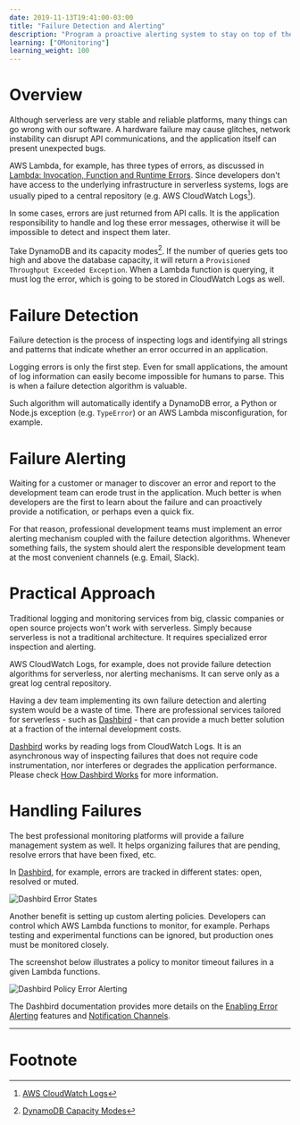 ```yaml
---
date: 2019-11-13T19:41:00-03:00
title: "Failure Detection and Alerting"
description: "Program a proactive alerting system to stay on top of the serverless stack"
learning: ["OMonitoring"]
learning_weight: 100
---
```


# Overview

Although serverless are very stable and reliable platforms, many things can go wrong with our software. A hardware failure may cause glitches, network instability can disrupt API communications, and the application itself can present unexpected bugs.

AWS Lambda, for example, has three types of errors, as discussed in [Lambda: Invocation, Function and Runtime Errors](https://dashbird.io/knowledge-base/logging/lambda-invocation-function-and-runtime-errors/). Since developers don't have access to the underlying infrastructure in serverless systems, logs are usually piped to a central repository (e.g. AWS CloudWatch Logs[^1]).

In some cases, errors are just returned from API calls. It is the application responsibility to handle and log these error messages, otherwise it will be impossible to detect and inspect them later.

Take DynamoDB and its capacity modes[^2]. If the number of queries gets too high and above the database capacity, it will return a `Provisioned Throughput Exceeded Exception`. When a Lambda function is querying, it must log the error, which is going to be stored in CloudWatch Logs as well.


# Failure Detection

Failure detection is the process of inspecting logs and identifying all strings and patterns that indicate whether an error occurred in an application.

Logging errors is only the first step. Even for small applications, the amount of log information can easily become impossible for humans to parse. This is when a failure detection algorithm is valuable.

Such algorithm will automatically identify a DynamoDB error, a Python or Node.js exception (e.g. `TypeError`) or an AWS Lambda misconfiguration, for example.


# Failure Alerting

Waiting for a customer or manager to discover an error and report to the development team can erode trust in the application. Much better is when developers are the first to learn about the failure and can proactively provide a notification, or perhaps even a quick fix.

For that reason, professional development teams must implement an error alerting mechanism coupled with the failure detection algorithms. Whenever something fails, the system should alert the responsible development team at the most convenient channels (e.g. Email, Slack).


# Practical Approach

Traditional logging and monitoring services from big, classic companies or open source projects won't work with serverless. Simply because serverless is not a traditional architecture. It requires specialized error inspection and alerting.

AWS CloudWatch Logs, for example, does not provide failure detection algorithms for serverless, nor alerting mechanisms. It can serve only as a great log central repository.

Having a dev team implementing its own failure detection and alerting system would be a waste of time. There are professional services tailored for serverless - such as [Dashbird](https://dashbird.io/?utm_source=dashbird-site&utm_medium=article&utm_campaign=knowledge-base&utm_content=logging) - that can provide a much better solution at a fraction of the internal development costs.

[Dashbird](https://dashbird.io/?utm_source=dashbird-site&utm_medium=article&utm_campaign=knowledge-base&utm_content=logging) works by reading logs from CloudWatch Logs. It is an asynchronous way of inspecting failures that does not require code instrumentation, nor interferes or degrades the application performance. Please check [How Dashbird Works](https://dashbird.io/docs/dashbird/how-dashbird-works/?utm_source=dashbird-site&utm_medium=article&utm_campaign=knowledge-base&utm_content=logging) for more information.


# Handling Failures

The best professional monitoring platforms will provide a failure management system as well. It helps organizing failures that are pending, resolve errors that have been fixed, etc.

In [Dashbird](https://dashbird.io/?utm_source=dashbird-site&utm_medium=article&utm_campaign=knowledge-base&utm_content=logging), for example, errors are tracked in different states: open, resolved or muted.

![Dashbird Error States](/images/docs/error-states.png)

Another benefit is setting up custom alerting policies. Developers can control which AWS Lambda functions to monitor, for example. Perhaps testing and experimental functions can be ignored, but production ones must be monitored closely.

The screenshot below illustrates a policy to monitor timeout failures in a given Lambda functions.

![Dashbird Policy Error Alerting](/images/docs/error-alert-policy.png)

The Dashbird documentation provides more details on the [Enabling Error Alerting](https://dashbird.io/docs/quickstart/enable-alerting/?utm_source=dashbird-site&utm_medium=article&utm_campaign=knowledge-base&utm_content=logging) features and [Notification Channels](https://dashbird.io/docs/quickstart/integrations/?utm_source=dashbird-site&utm_medium=article&utm_campaign=knowledge-base&utm_content=logging).


---

# Footnote

[^1]:
     [AWS CloudWatch Logs](https://docs.aws.amazon.com/AmazonCloudWatch/latest/logs/WhatIsCloudWatchLogs.html)

[^2]:
     [DynamoDB Capacity Modes](https://dashbird.io/knowledge-base/dynamodb/capacity-modes/?utm_source=dashbird-site&utm_medium=article&utm_campaign=knowledge-base&utm_content=logging)
